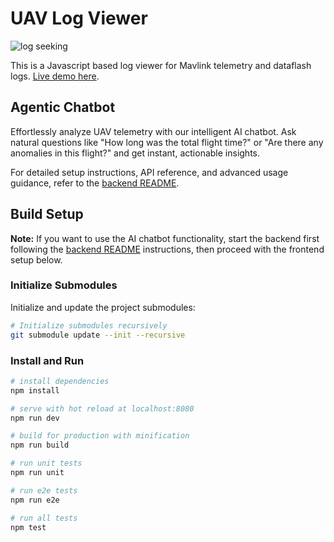 # UAV Log Viewer

![log seeking](preview.gif "Logo Title Text 1")

This is a Javascript based log viewer for Mavlink telemetry and dataflash logs.
[Live demo here](http://plot.ardupilot.org).

## Agentic Chatbot

Effortlessly analyze UAV telemetry with our intelligent AI chatbot. Ask natural questions like "How long was the total flight time?" or "Are there any anomalies in this flight?" and get instant, actionable insights.

For detailed setup instructions, API reference, and advanced usage guidance, refer to the [backend README](./backend/README.md).

## Build Setup

**Note:** If you want to use the AI chatbot functionality, start the backend first following the [backend README](./backend/README.md) instructions, then proceed with the frontend setup below.

### Initialize Submodules

Initialize and update the project submodules:

```bash
# Initialize submodules recursively
git submodule update --init --recursive
```

### Install and Run

``` bash
# install dependencies
npm install

# serve with hot reload at localhost:8080
npm run dev

# build for production with minification
npm run build

# run unit tests
npm run unit

# run e2e tests
npm run e2e

# run all tests
npm test
```